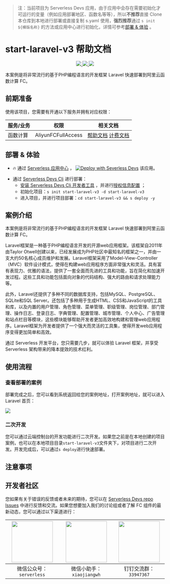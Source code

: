 
> 注：当前项目为 Serverless Devs 应用，由于应用中会存在需要初始化才可运行的变量（例如应用部署地区、函数名等等），所以**不推荐**直接 Clone 本仓库到本地进行部署或直接复制 s.yaml 使用，**强烈推荐**通过 `s init ${模版名称}` 的方法或应用中心进行初始化，详情可参考[部署 & 体验](#部署--体验) 。

# start-laravel-v3 帮助文档
<p align="center" class="flex justify-center">
    <a href="https://www.serverless-devs.com" class="ml-1">
    <img src="http://editor.devsapp.cn/icon?package=start-laravel-v3&type=packageType">
  </a>
  <a href="http://www.devsapp.cn/details.html?name=start-laravel-v3" class="ml-1">
    <img src="http://editor.devsapp.cn/icon?package=start-laravel-v3&type=packageVersion">
  </a>
  <a href="http://www.devsapp.cn/details.html?name=start-laravel-v3" class="ml-1">
    <img src="http://editor.devsapp.cn/icon?package=start-laravel-v3&type=packageDownload">
  </a>
</p>

<description>

本案例是将非常流行的基于PHP编程语言的开发框架 Laravel 快速部署到阿里云函数计算 FC。

</description>

<codeUrl>



</codeUrl>
<preview>



</preview>


## 前期准备

使用该项目，您需要有开通以下服务并拥有对应权限：

<service>



| 服务/业务 |  权限  | 相关文档 |
| --- |  --- | --- |
| 函数计算 |  AliyunFCFullAccess | [帮助文档](https://help.aliyun.com/product/2508973.html) [计费文档](https://help.aliyun.com/document_detail/2512928.html) |

</service>

<remark>



</remark>

<disclaimers>



</disclaimers>

## 部署 & 体验

<appcenter>
   
- :fire: 通过 [Serverless 应用中心](https://fcnext.console.aliyun.com/applications/create?template=start-laravel-v3) ，
  [![Deploy with Severless Devs](https://img.alicdn.com/imgextra/i1/O1CN01w5RFbX1v45s8TIXPz_!!6000000006118-55-tps-95-28.svg)](https://fcnext.console.aliyun.com/applications/create?template=start-laravel-v3) 该应用。
   
</appcenter>
<deploy>
    
- 通过 [Serverless Devs Cli](https://www.serverless-devs.com/serverless-devs/install) 进行部署：
  - [安装 Serverless Devs Cli 开发者工具](https://www.serverless-devs.com/serverless-devs/install) ，并进行[授权信息配置](https://docs.serverless-devs.com/fc/config) ；
  - 初始化项目：`s init start-laravel-v3 -d start-laravel-v3`
  - 进入项目，并进行项目部署：`cd start-laravel-v3 && s deploy -y`
   
</deploy>

## 案例介绍

<appdetail id="flushContent">

本案例是将非常流行的基于PHP编程语言的开发框架 Laravel 快速部署到阿里云函数计算 FC。

Laravel框架是一种基于PHP编程语言开发的开源web应用框架。该框架自2011年由Taylor Otwell创建以来，已经发展成为PHP社区中最知名的框架之一，并由一支大约50名核心成员维护和发展。Laravel框架采用了Model-View-Controller（MVC）软件设计模式，使得在构建web应用程序方面非常强大和灵活。具有富有表现力、优雅的语法，提供了一套全面而先进的工具和功能，旨在简化和加速开发过程。这些工具和功能包括面向对象的代码结构、强大的路由和请求处理能力等。

此外，Laravel还提供了多种不同的数据库支持，包括MySQL、PostgreSQL、SQLite和SQL Server。还包括了多种用于生成HTML、CSS和JavaScript的工具和库，以及内置的用户管理、角色管理、菜单管理、职级管理、岗位管理、部门管理、操作日志、登录日志、字典管理、配置管理、城市管理、个人中心、广告管理和站点栏目等模块，这些模块能够帮助开发者更加高效地构建和管理web应用程序。Laravel框架为开发者提供了一个强大而灵活的工具集，使得开发web应用程序变得更加简单和高效。

通过 Serverless 开发平台，您只需要几步，就可以体验 Laravel 框架，并享受Serverless 架构带来的降本提效的技术红利。


</appdetail>

## 使用流程

<usedetail id="flushContent">

### 查看部署的案例
部署完成之后，您可以看到系统返回给您的案例地址，打开案例地址，就可以进入 Laravel 首页：

![](https://img.alicdn.com/imgextra/i4/O1CN01zFNnFg24O5t2dI6V9_!!6000000007380-0-tps-2708-1300.jpg)

### 二次开发

您可以通过云端控制台的开发功能进行二次开发。如果您之前是在本地创建的项目案例，也可以在本地项目目录`start-laravel-v3`文件夹下，对项目进行二次开发。开发完成后，可以通过`s deploy`进行快速部署。

</usedetail>

## 注意事项

<matters id="flushContent">
</matters>


<devgroup>


## 开发者社区

您如果有关于错误的反馈或者未来的期待，您可以在 [Serverless Devs repo Issues](https://github.com/serverless-devs/serverless-devs/issues) 中进行反馈和交流。如果您想要加入我们的讨论组或者了解 FC 组件的最新动态，您可以通过以下渠道进行：

<p align="center">  

| <img src="https://serverless-article-picture.oss-cn-hangzhou.aliyuncs.com/1635407298906_20211028074819117230.png" width="130px" > | <img src="https://serverless-article-picture.oss-cn-hangzhou.aliyuncs.com/1635407044136_20211028074404326599.png" width="130px" > | <img src="https://serverless-article-picture.oss-cn-hangzhou.aliyuncs.com/1635407252200_20211028074732517533.png" width="130px" > |
| --------------------------------------------------------------------------------------------------------------------------------- | --------------------------------------------------------------------------------------------------------------------------------- | --------------------------------------------------------------------------------------------------------------------------------- |
| <center>微信公众号：`serverless`</center>                                                                                         | <center>微信小助手：`xiaojiangwh`</center>                                                                                        | <center>钉钉交流群：`33947367`</center>                                                                                           |
</p>
</devgroup>
